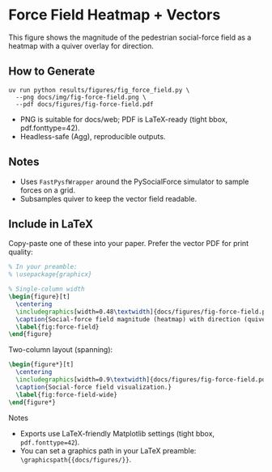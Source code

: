 # Force Field Heatmap + Vectors

This figure shows the magnitude of the pedestrian social-force field as a heatmap with a quiver overlay for direction.

## How to Generate

```
uv run python results/figures/fig_force_field.py \
  --png docs/img/fig-force-field.png \
  --pdf docs/figures/fig-force-field.pdf
```

- PNG is suitable for docs/web; PDF is LaTeX-ready (tight bbox, pdf.fonttype=42).
- Headless-safe (Agg), reproducible outputs.

## Notes
- Uses `FastPysfWrapper` around the PySocialForce simulator to sample forces on a grid.
- Subsamples quiver to keep the vector field readable.

## Include in LaTeX

Copy-paste one of these into your paper. Prefer the vector PDF for print quality:

```latex
% In your preamble:
% \usepackage{graphicx}

% Single-column width
\begin{figure}[t]
  \centering
  \includegraphics[width=0.48\textwidth]{docs/figures/fig-force-field.pdf}
  \caption{Social-force field magnitude (heatmap) with direction (quiver).}
  \label{fig:force-field}
\end{figure}
```

Two-column layout (spanning):

```latex
\begin{figure*}[t]
  \centering
  \includegraphics[width=0.9\textwidth]{docs/figures/fig-force-field.pdf}
  \caption{Social-force field visualization.}
  \label{fig:force-field-wide}
\end{figure*}
```

Notes
- Exports use LaTeX-friendly Matplotlib settings (tight bbox, `pdf.fonttype=42`).
- You can set a graphics path in your LaTeX preamble: `\graphicspath{{docs/figures/}}`.

